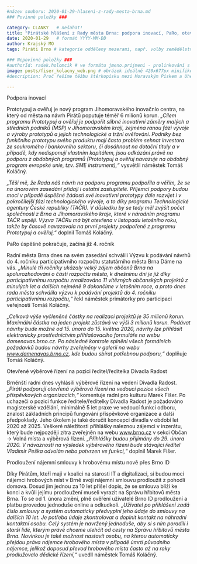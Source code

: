 ```yaml
---
#název souboru: 2020-01-29-hlaseni-z-rady-mesta-brna.md
### Povinné položky ###

category: CLANKY   # nešahat!
title: "Pirátské hlášení z Rady města Brna: podpora inovací, PaRo, otevřené výběrové řízení a rozšíření Brno ID"
date: 2020-01-29   # formát YYYY-MM-DD
author: Krajský MO
tags: Piráti Brno # kategorie odděleny mezerami, např. volby zemědělství životní-prostředí piráti (viz https://jihomoravsky.pirati.cz/tags/)

### Nepovinné položky ###
#authorId: radek.holomcik # ve formátu jmeno.prijmeni - prolinkování s profilem přes uid
image: posts/fiser_kolacny_web.png # obrázek ideálně 420x677px minifikovaný přes https://tinypng.com/
#description: Proč řešíme těžbu štěrkopísku mezi Moravským Pískem a Uherským Ostrohem? Podrobné info o celé kauze.

---
```


Podpora inovací

Prototypuj a ověřuj je nový program Jihomoravského inovačnío centra, na který od města na návrh Pirátů poputuje téměř 6 milionů korun. *„Cílem programu Prototypuj a ověřuj je podpořit slibné inovativní záměry malých a středních podniků (MSP) v Jihomoravském kraji, zejména ranou fázi vývoje a výroby prototypů a jejich technologické a tržní ověřování. Podniky bez funkčního prototypu svého produktu mají často problém sehnat investora ze soukromého i bankovního sektoru, či dosáhnout na dotační tituly a v případě, kdy nedisponují vlastním kapitálem, jsou odkázání právě na podporu z obdobných programů (Prototypuj a ověřuj navazuje na obdobný program evropské unie, tzv. SME instrument),“* vysvětlil náměstek Tomáš Koláčný. 

*„Těší mě, že Rada náš návrh na podporu programu podpořila a věřím, že se na únorovém zasedání přidají i ostatní zastupitelé. Příjemci podpory budou moci v případě úspěšné žádosti své inovativní prototypy dále rozvíjet i v pokročilejší fázi technologického vývoje, a to díky programu Technologické agentury České republiky (TAČR). V důsledku by se tedy měl zvýšit počet společností z Brna a Jihomoravského kraje, které v národním programu TAČR uspějí. Výzva TAČRu má být otevřena v listopadu letošního roku, takže by časově navazovala na první projekty podpořené z programu Prototypuj a ověřuj,“* doplnil Tomáš Koláčný.

PaRo úspěšně pokračuje, začíná již 4. ročník

Radní města Brna dnes na svém zasedání schválili Výzvu k podávání návrhů do 4. ročníku participativního rozpočtu statutárního města Brna Dáme na vás. *„Minulé tři ročníky ukázaly velký zájem občanů Brna na spolurozhodování o části rozpočtu města, k dnešnímu dni je již díky participativnímu rozpočtu zrealizováno 11 vítězných občanských projektů z minulých let a dalších nejméně 9 dokončíme v letošním roce, a proto dnes rada města schválila výzvu k podávání projektů do 4. ročníku participativnímu rozpočtu,“* řekl náměstek primátorky pro participaci veřejnosti Tomáš Koláčný. 

*„Celková výše vyčleněné částky na realizaci projektů je 35 milionů korun. Maximální částka na jeden projekt zůstává ve výši 3 milionů korun. Podávat návrhy bude možné od 15. února do 15. května 2020, návrhy lze přihlásit elektronicky prostřednictvím přihlašovacího formuláře na webu damenavas.brno.cz. Po následné kontrole splnění všech formálních požadavků budou návrhy zveřejněny v galerii na webu www.damenavas.brno.cz, kde budou sbírat potřebnou podporu,“* doplňuje Tomáš Koláčný.

Otevřené výběrové řízení na pozici ředitel/ředitelka Divadla Radost

Brněnští radní dnes vyhlásili výběrové řízení na vedení Divadla Radost. *„Piráti podporují otevřená výběrová řízení na vedoucí pozice všech příspěvkových organizacích,“* komentuje radní pro kulturu Marek Fišer. 
Po uchazeči o pozici funkce ředitele/ředitelky Divadla Radost je požadováno magisterské vzdělání, minimálně 5 let praxe ve vedoucí funkci odboru, znalost základních principů fungování příspěvkové organizace a další předpoklady. Jeho úkolem je také doručit koncepci divadla v období let 2020 až 2025. Veškeré náležitosti přihlášky naleznou zájemci v inzerátu, který bude nejpozději zítra zveřejněn na webu www.brno.cz v sekci Občan → Volná místa a výběrová řízení.
*„Přihlášky budou přijímány do 29. února 2020. V návaznosti na výsledek výběrového řízení bude stávající ředitel Vladimír Peška odvolán nebo potvrzen ve funkci,“* doplnil Marek Fišer. 

Prodloužení nájemní smlouvy k hrobovému místu nově přes Brno ID

Díky Pirátům, kteří mají v koalici na starosti IT a digitalizaci, si budou moci nájemci hrobových míst v Brně svoji nájemní smlouvu prodloužit z pohodlí domova. Dosud jim jednou za 10 let přišel dopis, že se smlouva blíží ke konci a kvůli jejímu prodloužení museli vyrazit na Správu hřbitovů města Brna. To se od 1. února změní, plně ověření uživatelé Brno ID prodloužení a platbu provedou jednoduše online a odkudkoli. *„Uživatel po přihlášení zadá číslo smlouvy a systém automaticky předvyplní jeho údaje do smlouvy na dalších 10 let. Je potřeba údaje zkontrolovat a doplnit kontakt na náhradní kontaktní osobu. Celý systém je navržený jednoduše, aby si s ním poradili i starší lidé, kterým právě chceme ulehčit od cesty na Správu hřbitovů města Brna. Novinkou je také možnost nastavit osobu, na kterou automaticky přejdou práva nájemce hrobového místa v případě úmrtí původního nájemce, jelikož doposud převod hrobového místa často až na roky prodlužovalo dědické řízení,“* uvedll náměstek Tomáš Koláčný.
